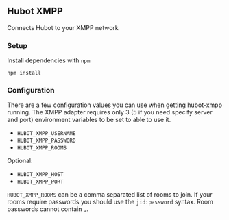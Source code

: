 ## Hubot XMPP

Connects Hubot to your XMPP network 

### Setup

Install dependencies with `npm`

	npm install

### Configuration

There are a few configuration values you can use when getting hubot-xmpp
running. The XMPP adapter requires only 3 (5 if you need specify server
and port) environment variables to be set to able to use it.

* `HUBOT_XMPP_USERNAME`
* `HUBOT_XMPP_PASSWORD`
* `HUBOT_XMPP_ROOMS`

Optional:

* `HUBOT_XMPP_HOST`
* `HUBOT_XMPP_PORT`

`HUBOT_XMPP_ROOMS` can be a comma separated list of rooms to join.  If
your rooms require passwords you should use the `jid:password` syntax.
Room passwords cannot contain `,`.

